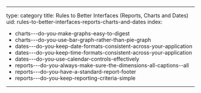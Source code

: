 
---
type: category
title: Rules to Better Interfaces (Reports, Charts and Dates)
uid: rules-to-better-interfaces-reports-charts-and-dates
index:
 - charts---do-you-make-graphs-easy-to-digest
 - charts---do-you-use-bar-graph-rather-than-pie-graph
 - dates---do-you-keep-date-formats-consistent-across-your-application
 - dates---do-you-keep-time-formats-consistent-across-your-application
 - dates---do-you-use-calendar-controls-effectively
 - reports---do-you-always-make-sure-the-dimensions-all-captions--all
 - reports---do-you-have-a-standard-report-footer
 - reports---do-you-keep-reporting-criteria-simple
---



